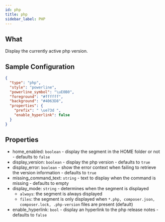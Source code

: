 ```yaml
---
id: php
title: php
sidebar_label: PHP
---
```


## What

Display the currently active php version.

## Sample Configuration

```json
{
  "type": "php",
  "style": "powerline",
  "powerline_symbol": "\uE0B0",
  "foreground": "#ffffff",
  "background": "#4063D8",
  "properties": {
    "prefix": " \ue73d ",
    "enable_hyperlink": false
  }
}
```

## Properties

- home_enabled: `boolean` - display the segment in the HOME folder or not - defaults to `false`
- display_version: `boolean` - display the php version - defaults to `true`
- display_error: `boolean` - show the error context when failing to retrieve the version information - defaults to `true`
- missing_command_text: `string` - text to display when the command is missing - defaults to empty
- display_mode: `string` - determines when the segment is displayed
  - `always`: the segment is always displayed
  - `files`: the segment is only displayed when `*.php, composer.json, composer.lock, .php-version` files are present (default)
- enable_hyperlink: `bool` - display an hyperlink to the php release notes - defaults to `false`
